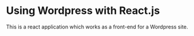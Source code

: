 # Using Wordpress with React.js

This is a react application which works as a front-end for a Wordpress site.

